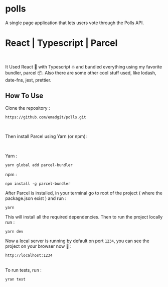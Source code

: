 # polls
A single page application that lets users vote through the Polls API.

# React | Typescript | Parcel

<br />
<p>It Used React 🚀 with Typescript 🔥 and bundled everything using my favorite bundler, parcel 📦. Also there are some other cool stuff used, like lodash, date-fns, jest, prettier.</p>

## How To Use

Clone the repository : 
<br />

`https://github.com/emadgit/polls.git`

<br />

Then install Parcel using Yarn (or npm):

<br />

Yarn : 

`yarn global add parcel-bundler`

npm : 

`npm install -g parcel-bundler`

After Parcel is installed, in your terminal go to root of the project ( where the package.json exist ) and run : 
<br />

`yarn`

This will install all the required dependencies. Then to run the project locally run : 
<br />

`yarn dev`

Now a local server is running by default on port `1234`, you can see the project on your browser now 🚀 : 
<br />

`http://localhost:1234`

<br />
To run tests, run : 

`yran test`
